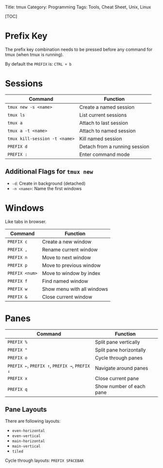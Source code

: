 Title: tmux
Category: Programming
Tags: Tools, Cheat Sheet, Unix, Linux

[TOC]

# Prefix Key

The prefix key combination needs to be pressed before any command for tmux (when tmux is running).

By default the `PREFIX` is: `CTRL + b`


# Sessions

| Command                  | Function                |
|--------------------------|-------------------------|
| `tmux new -s <name>`     | Create a named session  |
| `tmux ls`                | List current sessions   |
| `tmux a`                 | Attach to last session  |
| `tmux a -t <name>`       | Attach to named session |
| `tmux kill-session -t <name>` | Kill named session |
| `PREFIX d`               | Detach from a running session |
| `PREFIX :`               | Enter command mode      |

## Additional Flags for `tmux new`

- `-d`: Create in background (detached)
- `-n <name>`: Name the first windows


# Windows

Like tabs in browser.

| Command        | Function                   |
|----------------|----------------------------|
| `PREFIX c`     | Create a new window        |
| `PREFIX ,`     | Rename current window      |
| `PREFIX n`     | Move to next window        |
| `PREFIX p`     | Move to previous window    |
| `PREFIX <num>` | Move to window by index    |
| `PREFIX f`     | Find named window          |
| `PREFIX w`     | Show menu with all windows |
| `PREFIX &`     | Close current window       |


# Panes

| Command        | Function                   |
|----------------|----------------------------|
| `PREFIX %`     | Split pane vertically      |
| `PREFIX "`     | Split pane horizontally    |
| `PREFIX o`     | Cycle through panes        |
| `PREFIX ←`, `PREFIX ↑`, `PREFIX →`, `PREFIX ↓`| Navigate around panes|
| `PREFIX x`     | Close current pane         |
| `PREFIX q`     | Show number of each pane   |

## Pane Layouts

There are following layouts:

- `even-horizontal`
- `even-vertical`
- `main-horizontal`
- `main-vertical`
- `tiled`

Cycle through layouts: `PREFIX SPACEBAR`

